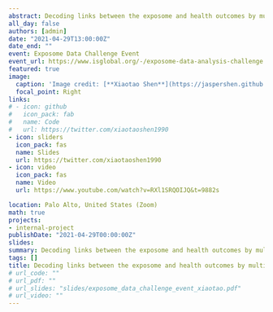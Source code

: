 ```yaml
---
abstract: Decoding links between the exposome and health outcomes by multi-omics analysis
all_day: false
authors: [admin]
date: "2021-04-29T13:00:00Z"
date_end: ""
event: Exposome Data Challenge Event
event_url: https://www.isglobal.org/-/exposome-data-analysis-challenge
featured: true
image:
  caption: 'Image credit: [**Xiaotao Shen**](https://jaspershen.github.io/)'
  focal_point: Right
links:
# - icon: github
#   icon_pack: fab
#   name: Code
#   url: https://twitter.com/xiaotaoshen1990
- icon: sliders
  icon_pack: fas
  name: Slides
  url: https://twitter.com/xiaotaoshen1990
- icon: video
  icon_pack: fas
  name: Video
  url: https://www.youtube.com/watch?v=RXl1SRQOIJQ&t=9882s

location: Palo Alto, United States (Zoom)
math: true
projects:
- internal-project
publishDate: "2021-04-29T00:00:00Z"
slides: 
summary: Decoding links between the exposome and health outcomes by multi-omics analysis
tags: []
title: Decoding links between the exposome and health outcomes by multi-omics analysis
# url_code: ""
# url_pdf: ""
# url_slides: "slides/exposome_data_challenge_event_xiaotao.pdf"
# url_video: ""
---
```

